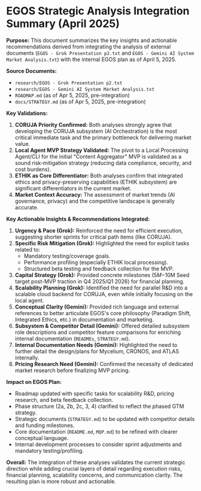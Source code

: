 # EGOS Strategic Analysis Integration Summary (April 2025)

**Purpose:** This document summarizes the key insights and actionable recommendations derived from integrating the analysis of external documents (`EGOS - Grok Presentation p2.txt` and `EGOS - Gemini AI System Market Analysis.txt`) with the internal EGOS plan as of April 5, 2025.

**Source Documents:**
*   `research/EGOS - Grok Presentation p2.txt`
*   `research/EGOS - Gemini AI System Market Analysis.txt`
*   `ROADMAP.md` (as of Apr 5, 2025, pre-integration)
*   `docs/STRATEGY.md` (as of Apr 5, 2025, pre-integration)

**Key Validations:**

1.  **CORUJA Priority Confirmed:** Both analyses strongly agree that developing the CORUJA subsystem (AI Orchestration) is the most critical immediate task and the primary bottleneck for delivering market value.
2.  **Local Agent MVP Strategy Validated:** The pivot to a Local Processing Agent/CLI for the initial "Content Aggregator" MVP is validated as a sound risk-mitigation strategy (reducing data compliance, security, and cost burdens).
3.  **ETHIK as Core Differentiator:** Both analyses confirm that integrated ethics and privacy-preserving capabilities (ETHIK subsystem) are significant differentiators in the current market.
4.  **Market Context Accuracy:** The assessment of market trends (AI governance, privacy) and the competitive landscape is generally accurate.

**Key Actionable Insights & Recommendations Integrated:**

1.  **Urgency & Pace (Grok):** Reinforced the need for efficient execution, suggesting shorter sprints for critical path items (like CORUJA).
2.  **Specific Risk Mitigation (Grok):** Highlighted the need for explicit tasks related to:
    *   Mandatory testing/coverage goals.
    *   Performance profiling (especially ETHIK local processing).
    *   Structured beta testing and feedback collection for the MVP.
3.  **Capital Strategy (Grok):** Provided concrete milestones ($5M-$10M Seed target post-MVP traction in Q4 2025/Q1 2026) for financial planning.
4.  **Scalability Planning (Grok):** Identified the need for parallel R&D into a scalable cloud backend for CORUJA, even while initially focusing on the local agent.
5.  **Conceptual Clarity (Gemini):** Provided rich language and external references to better articulate EGOS's core philosophy (Paradigm Shift, Integrated Ethics, etc.) in documentation and marketing.
6.  **Subsystem & Competitor Detail (Gemini):** Offered detailed subsystem role descriptions and competitor feature comparisons for enriching internal documentation (`READMEs`, `STRATEGY.md`).
7.  **Internal Documentation Needs (Gemini):** Highlighted the need to further detail the design/plans for Mycelium, CRONOS, and ATLAS internally.
8.  **Pricing Research Need (Gemini):** Confirmed the necessity of dedicated market research before finalizing MVP pricing.

**Impact on EGOS Plan:**

*   Roadmap updated with specific tasks for scalability R&D, pricing research, and beta feedback collection.
*   Phase structure (2a, 2b, 2c, 3, 4) clarified to reflect the phased GTM strategy.
*   Strategic documents (`STRATEGY.md`) to be updated with competitor details and funding milestones.
*   Core documentation (`README.md`, `MQP.md`) to be refined with clearer conceptual language.
*   Internal development processes to consider sprint adjustments and mandatory testing/profiling.

**Overall:** The integration of these analyses validates the current strategic direction while adding crucial layers of detail regarding execution risks, financial planning, scalability concerns, and communication clarity. The resulting plan is more robust and actionable.
